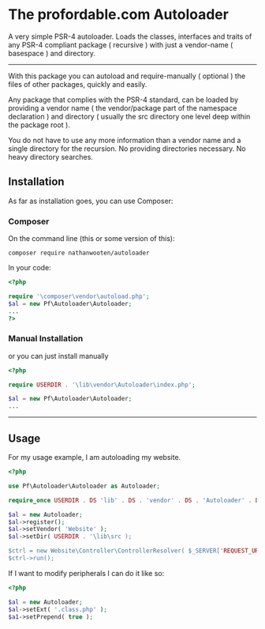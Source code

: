 
# The profordable.com Autoloader

A very simple PSR-4 autoloader. Loads the classes, interfaces and traits of any PSR-4 compliant package ( recursive ) with just a vendor-name ( basespace ) and directory.

---
With this package you can autoload and require-manually ( optional ) the files of other packages, quickly and easily.

Any package that complies with the PSR-4 standard, can be loaded by providing a vendor name ( the vendor/package part of the namespace declaration ) and directory ( usually the src directory one level deep within the package root ).

You do not have to use any more information than a vendor name and a single directory for the recursion. No providing directories necessary. No heavy directory searches.

## Installation

As far as installation goes, you can use Composer:

### Composer

On the command line (this or some version of this):

```
composer require nathanwooten/autoloader
```

In your code:

```php
<?php

require '\composer\vendor\autoload.php';
$al = new Pf\Autoloader\Autoloader;
...
?>
```

### Manual Installation

or you can just install manually

```php
<?php

require USERDIR . '\lib\vendor\Autoloader\index.php';

$al = new Pf\Autoloader\Autoloader;
...
```

---

## Usage

For my usage example, I am autoloading my website.

```php
<?php

use Pf\Autoloader\Autoloader as Autoloader;

require_once USERDIR . DS 'lib' . DS . 'vendor' . DS . 'Autoloader' . DS . 'src' . DS . 'index.php';

$al = new Autoloader;
$al->register();
$al->setVendor( 'Website' );
$al->setDir( USERDIR . '\lib\src );

$ctrl = new Website\Controller\ControllerResolver( $_SERVER['REQUEST_URI'] );
$ctrl->run();
```

If I want to modify peripherals I can do it like so:

```php
<?php

$al = new Autoloader;
$al->setExt( '.class.php' );
$a1->setPrepend( true );
```
